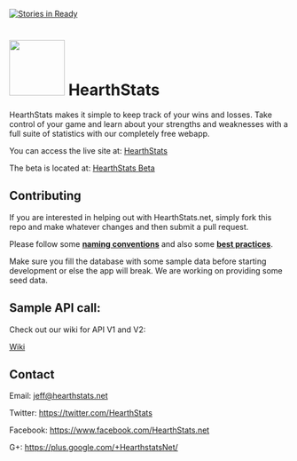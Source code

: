 [![Stories in Ready](https://badge.waffle.io/hearthstats/hearthstats.png?label=ready&title=Ready)](https://waffle.io/hearthstats/hearthstats)
# <a href="http://hearthstats.net/"><img src="http://www.hearthstats.net/assets/hearthstatslogo.png" width="100px"/></a> HearthStats

HearthStats makes it simple to keep track of your wins and losses. Take control of your game and learn about your strengths and weaknesses with a full suite of statistics with our completely free webapp.

You can access the live site at: [HearthStats](http://hearthstats.net)

The beta is located at: [HearthStats Beta](http://beta.hearthstats.net)

## Contributing

If you are interested in helping out with HearthStats.net, simply fork this repo and make whatever changes and then submit a pull request.

Please follow some [**naming conventions**](itsignals.cascadia.com.au/?p=7) and also some [**best practices**](http://www.sitepoint.com/10-ruby-on-rails-best-practices/).

Make sure you fill the database with some sample data before starting development or else the app will break. We are working on providing some seed data.

## Sample API call:
Check out our wiki for API V1 and V2:

[Wiki](https://github.com/HearthStats/hearthstats/wiki)

Contact
-------

Email: jeff@hearthstats.net

Twitter: https://twitter.com/HearthStats

Facebook: https://www.facebook.com/HearthStats.net

G+: https://plus.google.com/+HearthstatsNet/

